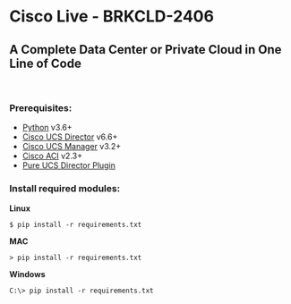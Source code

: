 # Cisco Live - BRKCLD-2406
## A Complete Data Center or Private Cloud in One Line of Code
&nbsp;  

### Prerequisites:
* [Python](https://www.python.org/) v3.6+
* [Cisco UCS Director](https://software.cisco.com/download/home/286320230/type/285018084/release/6) v6.6+
* [Cisco UCS Manager](https://software.cisco.com/download/home/283853163/type/283655681/release/3.2%25283d%2529) v3.2+
* [Cisco ACI](https://software.cisco.com/download/home/285968390/type/286278832/release/2.3%25281p%2529) v2.3+
* [Pure UCS Director Plugin](https://github.com/purestorage-partnerconnect/ucs-director-plugin)

### Install required modules:

**Linux**
```
$ pip install -r requirements.txt
```
**MAC**
```
> pip install -r requirements.txt
```
**Windows**
```
C:\> pip install -r requirements.txt
```
